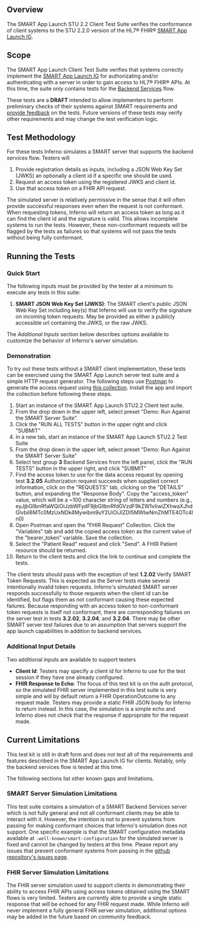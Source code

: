 ## Overview

The SMART App Launch STU 2.2 Client Test Suite verifies the conformance of
client systems to the STU 2.2.0 version of the HL7® FHIR®
[SMART App Launch IG](https://hl7.org/fhir/smart-app-launch/STU2.2/).

## Scope

The SMART App Launch Client Test Suite verifies that systems correctly implement
the [SMART App Launch IG](http://hl7.org/fhir/smart-app-launch/STU2.2/)
for authorizating and/or authenticating with a server in order to gain 
access to HL7® FHIR® APIs. At this time, the suite only contains tests for
the [Backend Services](https://hl7.org/fhir/smart-app-launch/STU2.2/backend-services.html)
flow.

These tests are a **DRAFT** intended to allow implementers to perform
preliminary checks of their systems against SMART requirements and 
[provide feedback](https://github.com/inferno-framework/smart-app-launch-test-kit/issues)
on the tests. Future versions of these tests may verify other
requirements and may change the test verification logic.

## Test Methodology

For these tests Inferno simulates a SMART server that supports the backend services
flow. Testers will
1. Provide registration details as inputs, including a JSON Web Key Set (JWKS)
   an optionally a client id if a specific one should be used.
2. Request an access token using the registered JWKS and client id.
3. Use that access token on a FHIR API request.

The simulated server is relatively permissive in the sense that it will often
provide successful responses even when the request is not conformant. When
requesting tokens, Inferno will return an access token as long as it can find
the client id and the signature is valid. This allows incomplete systems to
run the tests. However, these non-conformant requests will be flagged by
the tests as failures so that systems will not pass the tests without being
fully conformant.

## Running the Tests

### Quick Start

The following inputs must be provided by the tester at a minimum to execute
any tests in this suite:
1. **SMART JSON Web Key Set (JWKS)**: The SMART client's public JSON Web Key Set including
   key(s) that Inferno will use to verify the signature on incoming token requests. May
   be provided as either a publicly accessible url containing the JWKS, or the raw JWKS.

The *Additional Inputs* section below describes options available to customize
the behavior of Inferno's server simulation.

### Demonstration

To try out these tests without a SMART client implementation, these tests can be exercised
using the SMART App Launch server test suite and a simple HTTP request generator. The following
steps use [Postman](https://www.postman.com/) to generate the access request using 
[this collection](https://github.com/inferno-framework/smart-app-launch-test-kit/blob/main/lib/smart_app_launch/docs/demo/FHIR%20Request.postman_collection.json). Install the app and import the collection before following these
steps.

1. Start an instance of the SMART App Launch STU2.2 Client test suite.
2. From the drop down in the upper left, select preset "Demo: Run Against the SMART Server Suite".
3. Click the "RUN ALL TESTS" button in the upper right and click "SUBMIT"
4. In a new tab, start an instance of the SMART App Launch STU2.2 Test Suite
5. From the drop down in the upper left, select preset "Demo: Run Against the SMART Server Suite"
6. Select test group **3** Backend Services from the left panel, click the "RUN TESTS" button
   in the upper right, and click "SUBMIT"
7. Find the access token to use for the data access request by opening test **3.2.05** Authorization
   request succeeds when supplied correct information, click on the "REQUESTS" tab, clicking on the "DETAILS"
   button, and expanding the "Response Body". Copy the "access_token" value, which will be a ~100 character
   string of letters and numbers (e.g., eyJjbGllbnRfaWQiOiJzbWFydF9jbGllbnRfdGVzdF9kZW1vIiwiZXhwaXJhdGlvbiI6MTc0MzUxNDk4Mywibm9uY2UiOiJlZDI5MWIwNmZhMTE4OTc4In0)
8. Open Postman and open the "FHIR Request" Collection. Click the "Variables" tab and add the copied access token
   as the current value of the "bearer_token" variable. Save the collection.
9. Select the "Patient Read" request and click "Send". A FHIR Patient resource should be returned.
10. Return to the client tests and click the link to continue and complete the tests.

The client tests should pass with the exception of test **1.2.02** Verify SMART Token Requests. This is
expected as the Server tests make several intentionally invalid token requests. Inferno's simulated SMART
server responds successfully to those requests when the client id can be identified, but flags them as
not conformant causing these expected failures. Because responding with an access token to non-conformant
token requests is itself not conformant, there are corresponding failures on the server test in tests **3.2.02**,
**3.2.04**, and **3.2.04**. There may be other SMART server test failures due to an assumption that
servers support the app launch capabilities in addition to backend services.

### Additional Input Details

Two additional inputs are available to support testers 
- **Client Id**: Testers may specify a client id for Inferno to use for the test session if they
  have one already configured.
- **FHIR Response to Echo**: The focus of this test kit is on the auth protocol, so the
  simulated FHIR server implemented in this test suite is very simple and will by default
  return a FHIR OperationOutcome to any request made. Testers may provide a static
  FHIR JSON body for Inferno to return instead. In this case, the simulation is a simple
  echo and Inferno does not check that the response if appropriate for the request made.

## Current Limitations

This test kit is still in draft form and does not test all of the requirements and features
described in the SMART App Launch IG for clients. Notably, only the backend services flow
is tested at this time.

The following sections list other known gaps and limitations.

### SMART Server Simulation Limitations

This test suite contains a simulation of a SMART Backend Services server which is not fully
general and not all conformant clients may be able to interact with it. However, the intention
is not to prevent systems from passing for making conformant choices that Inferno's simulation
does not support. One specific example is that the SMART configuration metadata available at
`.well-known/smart-configuration` for the simulated server is fixed and cannot be changed by
testers at this time. Please report any issues that prevent conformant systems from passing in
the [github repository's issues page](https://github.com/inferno-framework/smart-app-launch-test-kit/issues/).

### FHIR Server Simulation Limitations

The FHIR server simulation used to support clients in demonstrating their ability to access
FHIR APIs using access tokens obtained using the SMART flows is very limited. Testers are currently
able to provide a single static response that will be echoed for any FHIR request made. While
Inferno will never implement a fully general FHIR server simulation, additional options may be added
in the future based on community feedback.